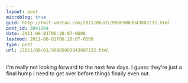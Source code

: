 ```yaml
---
layout: post
microblog: true
guid: http://twit.vmstan.com/2011/08/01/98005083043807232.html
post_id: 3041264
date: 2011-08-01T06:20:07-0600
lastmod: 2011-08-01T06:20:07-0600
type: post
url: /2011/08/01/98005083043807232.html
---
```

I'm really not looking forward to the next few days. I guess they're just a final hump I need to get over before things finally even out.
